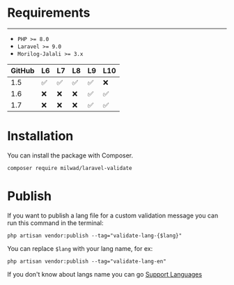 # Requirements
***
- ```PHP >= 8.0```
- ```Laravel >= 9.0```
- ```Morilog-Jalali >= 3.x```


| GitHub    | L6                 | L7                 | L8                 | L9                 | L10                |
|-----------|--------------------|--------------------|--------------------|--------------------|--------------------|
| 1.5       | :white_check_mark: | :white_check_mark: | :white_check_mark: | :white_check_mark: | :x:                |
| 1.6       | :x:                | :x:                | :x:                | :white_check_mark: | :white_check_mark: |
| 1.7       | :x:                | :x:                | :x:                | :white_check_mark: | :white_check_mark: |

# Installation
You can install the package with Composer.

```bash
composer require milwad/laravel-validate
```

# Publish
If you want to publish a lang file for a custom validation message you can run this command in the terminal:

```shell
php artisan vendor:publish --tag="validate-lang-{$lang}"
```

You can replace `$lang` with your lang name, for ex:

```shell
php artisan vendor:publish --tag="validate-lang-en"
```

If you don't know about langs name you can go [Support Languages](#support-languages)

